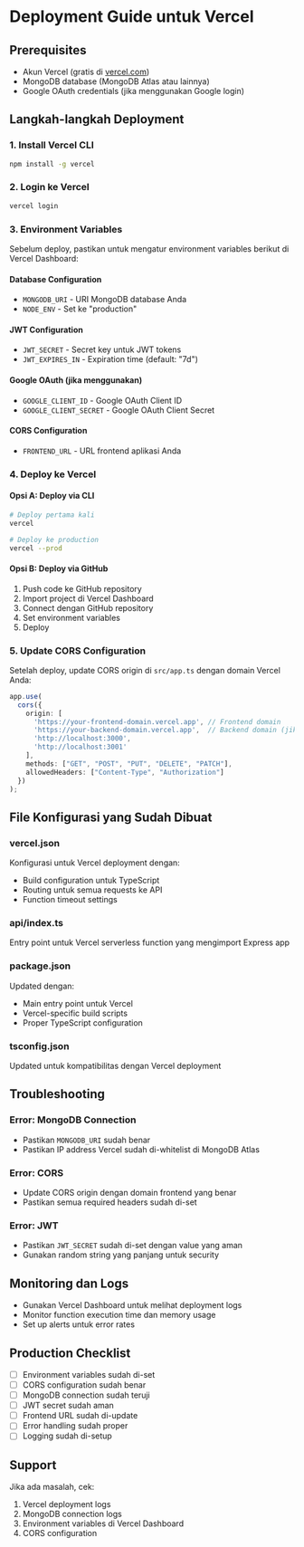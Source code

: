 # Deployment Guide untuk Vercel

## Prerequisites
- Akun Vercel (gratis di [vercel.com](https://vercel.com))
- MongoDB database (MongoDB Atlas atau lainnya)
- Google OAuth credentials (jika menggunakan Google login)

## Langkah-langkah Deployment

### 1. Install Vercel CLI
```bash
npm install -g vercel
```

### 2. Login ke Vercel
```bash
vercel login
```

### 3. Environment Variables
Sebelum deploy, pastikan untuk mengatur environment variables berikut di Vercel Dashboard:

#### Database Configuration
- `MONGODB_URI` - URI MongoDB database Anda
- `NODE_ENV` - Set ke "production"

#### JWT Configuration
- `JWT_SECRET` - Secret key untuk JWT tokens
- `JWT_EXPIRES_IN` - Expiration time (default: "7d")

#### Google OAuth (jika menggunakan)
- `GOOGLE_CLIENT_ID` - Google OAuth Client ID
- `GOOGLE_CLIENT_SECRET` - Google OAuth Client Secret

#### CORS Configuration
- `FRONTEND_URL` - URL frontend aplikasi Anda

### 4. Deploy ke Vercel

#### Opsi A: Deploy via CLI
```bash
# Deploy pertama kali
vercel

# Deploy ke production
vercel --prod
```

#### Opsi B: Deploy via GitHub
1. Push code ke GitHub repository
2. Import project di Vercel Dashboard
3. Connect dengan GitHub repository
4. Set environment variables
5. Deploy

### 5. Update CORS Configuration
Setelah deploy, update CORS origin di `src/app.ts` dengan domain Vercel Anda:

```typescript
app.use(
  cors({
    origin: [
      'https://your-frontend-domain.vercel.app', // Frontend domain
      'https://your-backend-domain.vercel.app',  // Backend domain (jika diperlukan)
      'http://localhost:3000',
      'http://localhost:3001'
    ],
    methods: ["GET", "POST", "PUT", "DELETE", "PATCH"],
    allowedHeaders: ["Content-Type", "Authorization"]
  })
);
```

## File Konfigurasi yang Sudah Dibuat

### vercel.json
Konfigurasi untuk Vercel deployment dengan:
- Build configuration untuk TypeScript
- Routing untuk semua requests ke API
- Function timeout settings

### api/index.ts
Entry point untuk Vercel serverless function yang mengimport Express app

### package.json
Updated dengan:
- Main entry point untuk Vercel
- Vercel-specific build scripts
- Proper TypeScript configuration

### tsconfig.json
Updated untuk kompatibilitas dengan Vercel deployment

## Troubleshooting

### Error: MongoDB Connection
- Pastikan `MONGODB_URI` sudah benar
- Pastikan IP address Vercel sudah di-whitelist di MongoDB Atlas

### Error: CORS
- Update CORS origin dengan domain frontend yang benar
- Pastikan semua required headers sudah di-set

### Error: JWT
- Pastikan `JWT_SECRET` sudah di-set dengan value yang aman
- Gunakan random string yang panjang untuk security

## Monitoring dan Logs
- Gunakan Vercel Dashboard untuk melihat deployment logs
- Monitor function execution time dan memory usage
- Set up alerts untuk error rates

## Production Checklist
- [ ] Environment variables sudah di-set
- [ ] CORS configuration sudah benar
- [ ] MongoDB connection sudah teruji
- [ ] JWT secret sudah aman
- [ ] Frontend URL sudah di-update
- [ ] Error handling sudah proper
- [ ] Logging sudah di-setup

## Support
Jika ada masalah, cek:
1. Vercel deployment logs
2. MongoDB connection logs
3. Environment variables di Vercel Dashboard
4. CORS configuration 